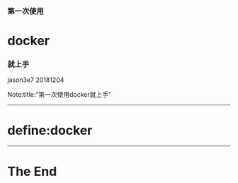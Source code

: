 ### 第一次使用
# docker
### 就上手

jason3e7 20181204

Note:title:"第一次使用docker就上手"

---

# define:docker

---

# The End
